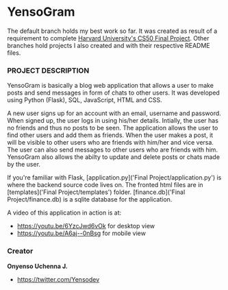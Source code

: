 # YensoGram

The default branch holds my best work so far. It was created as result of a requirement to complete [Harvard University's CS50 Final Project](https://cs50.harvard.edu/x/2020/project/).
Other branches hold projects I also created and with their respective README files.

### PROJECT DESCRIPTION

YensoGram is basically a blog web application that allows a user to make posts and send messages in form of chats to other users. It was developed using Python (Flask), SQL, JavaScript, HTML and CSS.

A new user signs up for an account with an email, username and password. When signed up, the user logs in using his/her details. Intially, the user
has no friends and thus no posts to be seen. The application allows the user to find other users and add them as friends. When the user makes a post,
it will be visible to other users who are friends with him/her and vice versa. The user can also send messages to other users
who are friends with him. YensoGram also allows the abilty to update and delete posts or chats made by the user.

If you're familiar with Flask, [application.py]('Final Project/application.py') is where the backend source code lives on. The fronted html files are in
[templates]('Final Project/templates') folder. [finance.db]('Final Project/finance.db) is a sqlite database for the application.

A video of this application in action is at:
- https://youtu.be/6YzcJwd6vOk for desktop view
- https://youtu.be/A6aj--0nBsg for mobile view

### Creator

**Onyenso Uchenna J.**
- https://twitter.com/Yensodev
